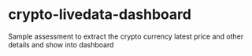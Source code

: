 # crypto-livedata-dashboard
Sample assessment to extract the crypto currency latest price and other details and show into dashboard
